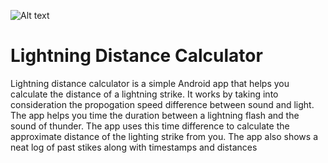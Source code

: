 ![Alt text](https://github.com/ashwinvishesh/LightningDistanceCalculator/raw/master/newscreenshot.png?raw=true "ScreenShot")
# Lightning Distance Calculator
Lightning distance calculator is a simple Android app that helps you calculate the distance of a lightning strike.
It works by taking into consideration the propogation speed difference between sound and light. The app helps you
time the duration between a lightning flash and the sound of thunder. The app uses this time difference to calculate
the approximate distance of the lighting strike from you. The app also shows a neat log of past stikes along with
timestamps and distances
